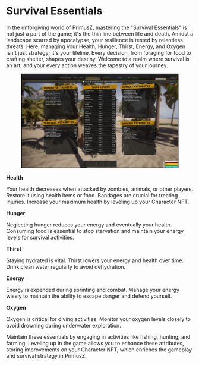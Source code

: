 # Survival Essentials

In the unforgiving world of PrimusZ, mastering the "Survival Essentials" is not just a part of the game; it's the thin line between life and death. Amidst a landscape scarred by apocalypse, your resilience is tested by relentless threats. Here, managing your Health, Hunger, Thirst, Energy, and Oxygen isn't just strategy; it's your lifeline. Every decision, from foraging for food to crafting shelter, shapes your destiny. Welcome to a realm where survival is an art, and your every action weaves the tapestry of your journey.

<figure><img src="../../.gitbook/assets/PrimusZ_Attributes.jpg" alt=""><figcaption></figcaption></figure>

**Health**&#x20;

Your health decreases when attacked by zombies, animals, or other players. Restore it using health items or food. Bandages are crucial for treating injuries. Increase your maximum health by leveling up your Character NFT.

**Hunger**&#x20;

Neglecting hunger reduces your energy and eventually your health. Consuming food is essential to stop starvation and maintain your energy levels for survival activities.

**Thirst**

Staying hydrated is vital. Thirst lowers your energy and health over time. Drink clean water regularly to avoid dehydration.

**Energy**

Energy is expended during sprinting and combat. Manage your energy wisely to maintain the ability to escape danger and defend yourself.

**Oxygen**

Oxygen is critical for diving activities. Monitor your oxygen levels closely to avoid drowning during underwater exploration.

Maintain these essentials by engaging in activities like fishing, hunting, and farming. Leveling up in the game allows you to enhance these attributes, storing improvements on your Character NFT, which enriches the gameplay and survival strategy in PrimusZ.
